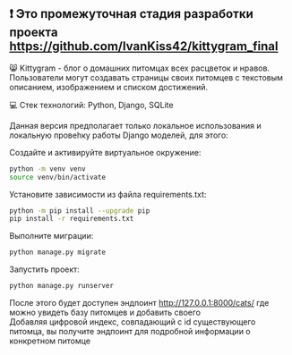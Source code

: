 ## :exclamation:  Это промежуточная стадия разработки проекта https://github.com/IvanKiss42/kittygram_final  

:smile_cat: Kittygram - блог о домашних питомцах всех расцветок и нравов. Пользователи могут создавать страницы своих питомцев с текстовым описанием, изображением и списком достижений.  

:computer: Стек технологий: Python, Django, SQLite  

Данная версия предполагает только локальное использования и локальную провеhку работы Django моделей, для этого:  

Cоздайте и активируйте виртуальное окружение:

```bash
python -m venv venv
source venv/bin/activate
```

Установите зависимости из файла requirements.txt:

```bash
python -m pip install --upgrade pip
pip install -r requirements.txt
```

Выполните миграции:
```bash
python manage.py migrate
```

Запустить проект:
```bash
python manage.py runserver
```
После этого будет доступен эндпоинт http://127.0.0.1:8000/cats/ где можно увидеть базу питомцев и добавить своего  
Добавляя цифровой индекс, совпадающий с id существующего питомца, вы получите эндпоинт для подробной информации о конкретном питомце